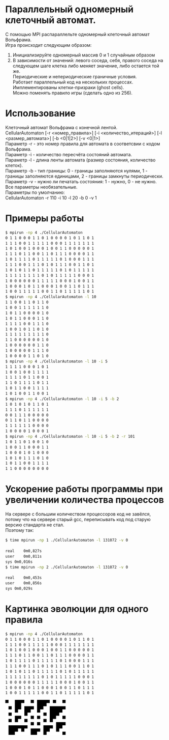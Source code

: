# Параллельный одномерный клеточный автомат.
С помощью MPI распараллельте одномерный клеточный автомат Вольфрама.  
Игра происходит следующим образом:
1) Инициализируйте одномерный массив 0 и 1 случайным образом  
2) В зависимости от значений: левого соседа, себя, правого соседа 
на следующем шаге клетка либо меняет значение, либо остается той же.  
Периодические и непериодические граничные условия.  
Работает параллельный код на нескольких процессах.  
Имплементированы клетки-призраки (ghost cells).  
Можно поменять правило игры (сделать одно из 256).  

# Использование
Клеточный автомат Вольфрама с конечной лентой.  
CellularAutomaton [-r <номер_правила>] [-i <количество_итераций>] [-l <размер_автомата>] [-b <0|1|2>] [-v <0|1>]  
Параметр -r - это номер правила для автомата в соответсвии с кодом Вольфрама.  
Параметр -i - количество пересчёта состояний автомата.  
Параметр -l - длина ленты автомата (размер состояния, количество клеток).  
Параметр -b - тип границы: 0 - границы заполняются нулями, 1 - границы заполняются единицами, 2 - границы замкнуты периодически.  
Параметр -v - нужно ли печатать состояния: 1 - нужно, 0 - не нужно.
Все параметры необязательные.  
Параметры по умолчанию:  
CellularAutomaton -r 110 -i 10 -l 20 -b 0 -v 1  

# Примеры работы
```bash
$ mpirun -np 4 ./CellularAutomaton 
0 1 1 0 0 0 1 1 0 1 0 0 0 0 1 0 1 1 0 1 
1 1 1 0 0 1 1 1 1 1 0 0 0 1 1 1 1 1 1 1 
1 0 1 0 0 1 0 0 0 1 0 0 1 1 0 0 0 0 0 1 
1 1 1 0 1 1 0 0 1 1 0 1 1 1 0 0 0 0 1 1 
1 0 1 1 1 1 0 1 1 1 1 1 0 1 0 0 0 1 1 1 
1 1 1 0 0 1 1 1 0 1 0 1 1 1 0 0 1 1 0 1 
1 0 1 0 1 1 0 1 1 1 1 1 0 1 0 1 1 1 1 1 
1 1 1 1 1 1 1 1 0 1 0 1 1 1 1 1 0 0 0 1 
1 0 0 0 0 0 0 1 1 1 1 1 0 0 0 1 0 0 1 1 
1 0 0 0 1 0 1 1 0 0 0 1 0 0 1 1 0 1 1 1 
1 0 0 1 1 1 1 1 0 0 1 1 0 1 1 1 1 1 0 1 
$ mpirun -np 4 ./CellularAutomaton -l 10
1 1 0 0 1 1 0 1 1 0 
1 0 0 1 1 1 1 1 1 0 
1 0 1 1 0 0 0 0 1 0 
1 0 1 1 0 0 0 1 1 0 
1 1 1 1 0 0 1 1 1 0 
1 0 0 1 0 1 1 0 1 0 
1 1 1 1 1 1 1 1 1 0 
1 1 0 0 0 0 0 0 1 0 
1 0 0 0 0 0 0 1 1 0 
1 0 0 0 0 0 1 1 1 0 
1 0 0 0 0 1 1 0 1 0 
$ mpirun -np 4 ./CellularAutomaton -l 10 -i 5
1 1 1 1 0 0 0 1 0 1 
1 0 0 1 0 0 1 1 1 1 
1 1 1 1 0 1 1 0 0 1 
1 1 0 1 1 1 1 0 1 1 
1 0 1 1 0 0 1 1 1 1 
1 0 1 0 0 1 1 0 0 1 
$ mpirun -np 4 ./CellularAutomaton -l 10 -i 5 -b 2
1 0 1 0 1 0 1 1 0 1 
1 1 1 0 1 1 1 1 1 1 
0 0 1 1 1 0 0 0 0 0 
0 1 1 0 1 1 0 0 0 0 
1 1 1 1 1 1 0 0 0 0 
1 0 0 0 0 1 0 0 0 1 
$ mpirun -np 4 ./CellularAutomaton -l 10 -i 5 -b 2 -r 101
1 0 1 1 0 1 0 0 1 0 
1 0 0 1 1 0 0 0 1 1 
1 0 0 0 1 0 1 0 0 0 
1 0 1 0 1 1 1 0 1 0 
1 0 1 1 0 0 1 1 1 1 
1 1 0 0 0 0 0 0 0 0
```

# Ускорение работы программы при увеличении количества процессов
На сервере с большим количеством процессоров код не завёлся, 
потому что на сервере старый gcc, переписывать код под старую версию стандарта не стал.  
Поэтому так:
```bash
$ time mpirun -np 1 ./CellularAutomaton -l 131072 -v 0

real	0m0,827s
user	0m0,811s
sys	0m0,016s
$ time mpirun -np 2 ./CellularAutomaton -l 131072 -v 0

real	0m0,453s
user	0m0,856s
sys	0m0,029s
```

# Картинка эволюции для одного правила
```bash
$ mpirun -np 4 ./CellularAutomaton
0 1 1 0 0 0 1 1 0 1 0 0 0 0 1 0 1 1 0 1 
1 1 1 0 0 1 1 1 1 1 0 0 0 1 1 1 1 1 1 1 
1 0 1 0 0 1 0 0 0 1 0 0 1 1 0 0 0 0 0 1 
1 1 1 0 1 1 0 0 1 1 0 1 1 1 0 0 0 0 1 1 
1 0 1 1 1 1 0 1 1 1 1 1 0 1 0 0 0 1 1 1 
1 1 1 0 0 1 1 1 0 1 0 1 1 1 0 0 1 1 0 1 
1 0 1 0 1 1 0 1 1 1 1 1 0 1 0 1 1 1 1 1 
1 1 1 1 1 1 1 1 0 1 0 1 1 1 1 1 0 0 0 1 
1 0 0 0 0 0 0 1 1 1 1 1 0 0 0 1 0 0 1 1 
1 0 0 0 1 0 1 1 0 0 0 1 0 0 1 1 0 1 1 1 
1 0 0 1 1 1 1 1 0 0 1 1 0 1 1 1 1 1 0 1 
```
![Evolution](./evolution.png)

